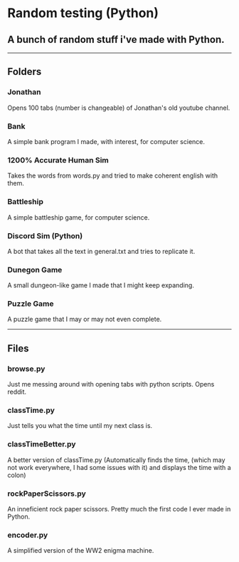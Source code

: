 # Random testing (Python)
## A bunch of random stuff i've made with Python.

---

## Folders

### Jonathan
Opens 100 tabs (number is changeable) of Jonathan's old youtube channel.

### Bank
A simple bank program I made, with interest, for computer science.

### 1200% Accurate Human Sim
Takes the words from words.py and tried to make coherent english with them.

### Battleship
A simple battleship game, for computer science.

### Discord Sim (Python)
A bot that takes all the text in general.txt and tries to replicate it.

### Dunegon Game
A small dungeon-like game I made that I might keep expanding.

### Puzzle Game
A puzzle game that I may or may not even complete.

---

## Files

### browse.py
Just me messing around with opening tabs with python scripts. Opens reddit.

### classTime.py
Just tells you what the time until my next class is.

### classTimeBetter.py
A better version of classTime.py (Automatically finds the time, (which may not work everywhere, I had some issues with it) and displays the time with a colon)

### rockPaperScissors.py
An inneficient rock paper scissors. Pretty much the first code I ever made in Python.

### encoder.py
A simplified version of the WW2 enigma machine.
